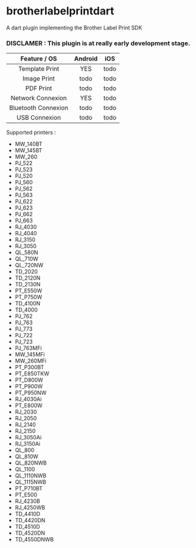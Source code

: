 # brotherlabelprintdart

A dart plugin implementing the Brother Label Print SDK

### DISCLAMER : This plugin is at really early development stage.

|     Feature / OS    | Android |  iOS |
|:-------------------:|:-------:|:----:|
| Template Print      | YES     | todo |
| Image Print         | todo    | todo |
| PDF Print           | todo    | todo |
| Network Connexion   | YES     | todo |
| Bluetooth Connexion | todo    | todo |
| USB Connexion       | todo    | todo |

Supported printers :

 - MW_140BT
 - MW_145BT
 - MW_260
 - PJ_522
 - PJ_523
 - PJ_520
 - PJ_560
 - PJ_562
 - PJ_563
 - PJ_622
 - PJ_623
 - PJ_662
 - PJ_663
 - RJ_4030
 - RJ_4040
 - RJ_3150
 - RJ_3050
 - QL_580N
 - QL_710W
 - QL_720NW
 - TD_2020
 - TD_2120N
 - TD_2130N
 - PT_E550W
 - PT_P750W
 - TD_4100N
 - TD_4000
 - PJ_762
 - PJ_763
 - PJ_773
 - PJ_722
 - PJ_723
 - PJ_763MFi
 - MW_145MFi
 - MW_260MFi
 - PT_P300BT
 - PT_E850TKW
 - PT_D800W
 - PT_P900W
 - PT_P950NW
 - RJ_4030Ai
 - PT_E800W
 - RJ_2030
 - RJ_2050
 - RJ_2140
 - RJ_2150
 - RJ_3050Ai
 - RJ_3150Ai
 - QL_800
 - QL_810W
 - QL_820NWB
 - QL_1100
 - QL_1110NWB
 - QL_1115NWB
 - PT_P710BT
 - PT_E500
 - RJ_4230B
 - RJ_4250WB
 - TD_4410D
 - TD_4420DN
 - TD_4510D
 - TD_4520DN
 - TD_4550DNWB